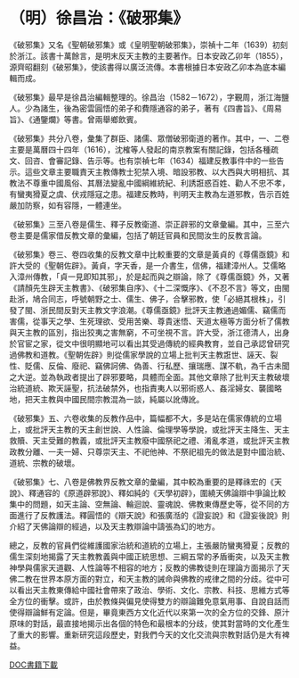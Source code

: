 # （明）徐昌治：《破邪集》

《破邪集》又名《聖朝破邪集》或《皇明聖朝破邪集》，崇禎十二年（1639）初刻於浙江。該書十萬餘言，是明末反天主教的主要著作。日本安政乙卯年（1855），源齊昭翻刻《破邪集》，使該書得以廣泛流傳。本書根據日本安政乙卯本為底本編輯而成。

《破邪集》最早是徐昌治編輯整理的。徐昌治（1582－1672），字覲周，浙江海鹽人。少為諸生，後為密雲圓悟的弟子和費隱通容的弟子，著有《四書旨》、《周易旨》、《通鑒爛》等書。曾兩舉鄉飲賓。

《破邪集》共分八卷，彙集了群臣、諸儒、眾僧破邪衛道的著作。其中，一、二卷主要是萬曆四十四年（1616），沈榷等人發起的南京教案有關記錄，包括各種疏文、回咨、會審記錄、告示等。也有崇禎七年（1634）福建反教事件中的一些告示。這些文章主要職責天主教傳教士犯禁入境、暗設邪教、以大西與大明相抗、其教法不尊重中國風俗、其曆法變亂中國綱維統紀、利誘誑惑百姓、勸人不忠不孝，有蠻夷猾夏之虞、伏戎隱寇之患。福建反教時，判明天主教為左道邪教，告示百姓嚴加防察，如有容隱，一體連坐。

《破邪集》三至八卷是儒生、釋子反教衛道、崇正辟邪的文章彙編。其中，三至六卷主要是儒家借反教文章的彙編，包括了朝廷官員和民間汝生的反教言論。

《破邪集》卷三、卷四收集的反教文章中比較重要的文章是黃貞的《尊儒亟鏡》和許大受的《聖朝佐辟》。黃貞，字天香，是一介書生，信佛，福建漳州人。艾儒略入漳州傳教，「貞一見即知其邪」，於是起而與之辯論，除了《尊儒亟鏡》外，又著《請顏先生辟天主教書》、《破邪集自序》、《十二深慨序》、《不忍不言》等文，由閩赴浙，鳩合同志，呼號朝野之士、儒生、佛子，合擊邪教，使「必絕其根株」，引發了閩、浙民間反對天主教文字浪潮。《尊儒亟鏡》批評天主教通過媚儒、竊儒而害儒，從事天之學、生死理欲、受用苦樂、尊貴迷悟、天道太極等方面分析了儒教與天主教的區別，指出狡夷之害無窮，不可坐視不言。許大受，浙江德清人，出身於官宦之家，從文中很明顯地可以看出其受過傳統的經典教育，並自己承認曾研究過佛教和道教。《聖朝佐辟》則從儒家學說的立場上批判天主教誑世、誣天、裂性、貶儒、反倫、廢祀、竊佛訶佛、偽善、行私歷、攘瑞應、謀不軌，為千古未聞之大逆。並為執政者提出了辟邪要略，具體而全面。其他文章除了批判天主教破壞治統道統、欺天誣聖，抗法破禁外，也指責夷人以邪術惑人、姦淫婦女、襲國略地，把天主教與中國民間宗教混為一談，純屬以訛傳訛。

《破邪集》五、六卷收集的反教作品中，篇幅都不大，多是站在儒家傳統的立場上，或批評天主教的天主創世說、人性論、倫理學等學說，或批評天主降生、天主救贖、天主受難的教義，或批評天主教廢中國祭祀之禮、淆亂孝道，或批評天主教政教分離、一夫一婦、只尊崇天主、不祀他神、不祭祀祖先的做法是對中國治統、道統、宗教的破壞。

《破邪集》七、八卷是佛教界反教文章的彙編，其中較為重要的是釋祩宏的《天說》、釋通容的《原道辟邪說》、釋如純的《天學初辟》，圍繞天佛論辯中爭論比較集中的問題，如天主論、空無論、輪迴說、靈魂說、佛教東傳歷史等，從不同的方面進行了反教護法。釋圓悟的《辯天說》和張廣湉的《證妄說》和《證妄後說》則介紹了天佛論辯的經過，以及天主教辯論中譸張為幻的地方。

總之，反教的官員們從維護國家治統和道統的立場上，主張嚴防蠻夷猾夏；反教的儒生深刻地揭露了天主教教義與中國正統思想、三綱五常的矛盾衝突，以及天主教神學與儒家天道觀、人性論等不相容的地方；反教的佛教徒則在理論方面揭示了天佛二教在世界本原方面的對立，和天主教的誡命與佛教的戒律之間的分歧。從中可以看出天主教東傳給中國社會帶來了政治、學術、文化、宗教、科技、思維方式等全方位的衝擊。或許，由於教條與偏見使得雙方的辯論難免意氣用事、自說自話而使得辯論鮮有定論。但是，畢竟東西方文化近代以來第一次的全方位的交鋒、原汁原味的對話，最直接地揭示出各個的特色和最根本的分歧，使其對當時的文化產生了重大的影響。重新研究這段歷史，對我們今天的文化交流與宗教對話仍是大有裨益。

[DOC書籍下載](破邪集.doc)
